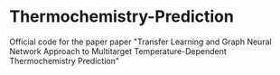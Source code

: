 # Thermochemistry-Prediction
Official code for the paper paper "Transfer Learning and Graph Neural Network Approach to Multitarget Temperature-Dependent Thermochemistry Prediction"
